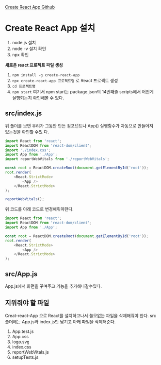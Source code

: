 [Create React App Github]('https://github.com/facebook/create-react-app')

# **Create React App 설치**

1. node.js 설치
2. node -v 설치 확인
3. npx 확인

**새로운 react 프로젝트 파일 생성**

1. `npm install -g create-react-app`
2. `npx create-react-app 프로젝트명` 로 React 프로젝트 생성
3. `cd 프로젝트명`
4. `npm start` 여기서 npm start는 package.json의 14번째줄 scripts에서 어떤게 실행되는지 확인해볼 수
   있다.

## src/index.js

위 폴더를 보면 우리가 그동안 만든 컴포넌트나 App() 실행함수가 자동으로 만들어져 있는것을 확인할 수있
다.

```javascript
import React from 'react';
import ReactDOM from 'react-dom/client';
import './index.css';
import App from './App';
import reportWebVitals from './reportWebVitals';

const root = ReactDOM.createRoot(document.getElementById('root'));
root.render(
    <React.StrictMode>
        <App />
    </React.StrictMode>
);

reportWebVitals();
```

위 코드를 아래 코드로 변경해줘야한다.

```javascript
import React from 'react';
import ReactDOM from 'react-dom/client';
import App from './App';

const root = ReactDOM.createRoot(document.getElementById('root'));
root.render(
    <React.StrictMode>
        <App />
    </React.StrictMode>
);
```

## src/App.js

App.js에서 화면을 꾸며주고 기능을 추가해나갈수있다.

## 지워줘야 할 파일

Creat-react-App 으로 React를 설치하고나서 쓸모없는 파일을 삭제해줘야 한다. src폴더에는 App.js와
index.js만 남기고 아래 파일을 삭제해준다.

1. App.test.js
2. App.css
3. logo.svg
4. index.css
5. reportWebVitals.js
6. setupTests.js
